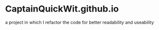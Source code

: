 # CaptainQuickWit.github.io
a project in which I refactor the code for better readability and useability
